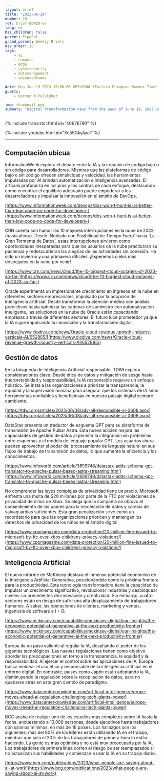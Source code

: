 ```yaml
---
layout: brief
title: "2023-06-19"
number: 20
ref: brief-EDW20-es
lang: es
has_children: false
parent: Español
grand_parent: Weekly Briefs
nav_order: 20
tags:
    - ai
    - compute
    - edge
    - cybersecurity
    - datamanagement
    - advancedcomms

date: Mon Jun 19 2023 10:00:00 GMT+0300 (Eastern European Summer Time)
guests:
    - Darren W Pulsipher

img: thumbnail.png
summary: "Digital Transformation news from the week of June 19, 2023 including stories of managers replacing workers with AI, Cloud outages again, and privacy laws taking a bite out of big tech."
---
```


{% include transistor.html id="40676790" %}



{% include youtube.html id="Xe55GkyAyaI" %}

---

## Computación ubicua

InformationWeek explora el debate entre la IA y la creación de código bajo o sin código para desarrolladores. Mientras que las plataformas de código bajo o sin código ofrecen simplicidad y velocidad, las herramientas impulsadas por AI brindan automatización e inteligencia avanzadas. El artículo profundiza en los pros y los contras de cada enfoque, destacando cómo encontrar el equilibrio adecuado puede empoderar a los desarrolladores y impulsar la innovación en el ámbito de DevOps.

[https://www.informationweek.com/devops/dos-won-t-hunt-is-ai-better-than-low-code-no-code-for-developers-](https://www.informationweek.com/devops/dos-won-t-hunt-is-ai-better-than-low-code-no-code-for-developers-)

CRN cuenta con humor las 10 mayores interrupciones en la nube de 2023 (hasta ahora). Desde 'Nublado con Posibilidad de Tiempo Fuera' hasta 'La Gran Tormenta de Datos', estas interrupciones sirvieron como oportunidades inesperadas para que los usuarios de la nube practicaran su paciencia y redescubrieran las alegrías de las actividades sin conexión. Ha sido un invierno y una primavera difíciles. ¡Esperemos cielos más despejados en la nube por venir!

[https://www.crn.com/news/cloud/the-10-biggest-cloud-outages-of-2023-so-far-](https://www.crn.com/news/cloud/the-10-biggest-cloud-outages-of-2023-so-far-)

Oracle experimenta un impresionante crecimiento en ingresos en la nube en diferentes sectores empresariales, impulsado por la adopción de inteligencia artificial. Desde transformar la atención médica con análisis predictivos hasta optimizar las cadenas de suministro con automatización inteligente, las soluciones en la nube de Oracle están capacitando empresas a través de diferentes sectores. El futuro luce prometedor ya que la IA sigue impulsando la innovación y la transformación digital.

[https://www.ciodive.com/news/Oracle-cloud-revenue-growth-industry-verticals-AI/652885/](https://www.ciodive.com/news/Oracle-cloud-revenue-growth-industry-verticals-AI/652885/)

## Gestión de datos

En la búsqueda de Inteligencia Artificial responsable, TDWI explora consideraciones clave. Desde ética de datos y mitigación de sesgo hasta interpretabilidad y responsabilidad, la IA responsable requiere un enfoque holístico. Se insta a las organizaciones a priorizar la transparencia, la equidad y la supervisión humana para asegurar que los sistemas de IA sean herramientas confiables y beneficiosas en nuestro paisaje digital siempre cambiante.

[https://tdwi.org/articles/2023/06/08/adv-all-responsible-ai-0608.aspx](https://tdwi.org/articles/2023/06/08/adv-all-responsible-ai-0608.aspx)

DataStax presenta un traductor de esquema GPT para su plataforma de transmisión de Apache Pulsar Astra. Esta nueva adición mejora las capacidades de gestión de datos al permitir la integración sin problemas entre esquemas y el modelo de lenguaje popular GPT. Los usuarios ahora pueden aprovechar el poder del procesamiento de lenguaje natural en sus flujos de trabajo de transmisión de datos, lo que aumenta la eficiencia y los conocimientos.

[https://www.infoworld.com/article/3699748/datastax-adds-schema-gpt-translator-to-apache-pulsar-based-astra-streaming.html](https://www.infoworld.com/article/3699748/datastax-adds-schema-gpt-translator-to-apache-pulsar-based-astra-streaming.html)

No comprender las leyes complejas de privacidad tiene un precio. Microsoft enfrenta una multa de $20 millones por parte de la FTC por violaciones de privacidad de niños de Xbox. Se alega que la compañía no obtuvo el consentimiento de los padres para la recolección de datos y carecía de salvaguardias suficientes. Esta gran penalización sirve como un recordatorio para que las organizaciones prioricen y mantengan los derechos de privacidad de los niños en el ámbito digital.

[https://www.cpomagazine.com/data-protection/20-million-fine-issued-to-microsoft-by-ftc-over-xbox-childrens-privacy-violations/](https://www.cpomagazine.com/data-protection/20-million-fine-issued-to-microsoft-by-ftc-over-xbox-childrens-privacy-violations/)

## Inteligencia Artificial

El nuevo informe de McKinsey destaca el inmenso potencial económico de la Inteligencia Artificial Generativa, posicionándola como la próxima frontera para la productividad. Esta tecnología transformadora tiene la capacidad de impulsar un crecimiento significativo, revolucionar industrias y desbloquear niveles sin precedentes de innovación y creatividad. Sin embargo, cuatro sectores están en riesgo de sufrir una alta desplazamiento de trabajadores humanos. A saber, las operaciones de clientes, marketing y ventas, ingeniería de software e I + D.

[https://www.mckinsey.com/capabilities/mckinsey-digital/our-insights/the-economic-potential-of-generative-ai-the-next-productivity-frontier](https://www.mckinsey.com/capabilities/mckinsey-digital/our-insights/the-economic-potential-of-generative-ai-the-next-productivity-frontier)

Europa da un paso valiente al regular la IA, desafiando el poder de los gigantes tecnológicos. Las nuevas regulaciones tienen como objetivo abordar las preocupaciones en torno a la transparencia, la equidad y la responsabilidad. Al ejercer el control sobre las aplicaciones de IA, Europa busca moldear el uso ético y responsable de la inteligencia artificial en el entorno digital. En contraste, países como Japón están adoptando la IA, disminuyendo la regulación sobre la recopilación de datos, para no quedarse atrás en este gran cambio de paradigma.

[https://www.datacenterknowledge.com/artificial-intelligence/europe-moves-ahead-ai-regulation-challenging-tech-giants-power](https://www.datacenterknowledge.com/artificial-intelligence/europe-moves-ahead-ai-regulation-challenging-tech-giants-power)

BCG acaba de realizar uno de los estudios más completos sobre IA hasta la fecha, encuestando a 13,000 personas, desde ejecutivos hasta trabajadores con salarios mínimos, en más de 18 países. Los hallazgos son los siguientes: más del 80% de los líderes están utilizando IA en el trabajo, mientras que solo el 20% de los trabajadores de primera línea lo están haciendo. La gente es más optimista y no está muy preocupada por la IA. Los trabajadores de primera línea corren el riesgo de ser reemplazados si no actualizan sus habilidades y comienzan a usar la IA en su trabajo diario.

[https://www.bcg.com/publications/2023/what-people-are-saying-about-ai-at-work](https://www.bcg.com/publications/2023/what-people-are-saying-about-ai-at-work)


